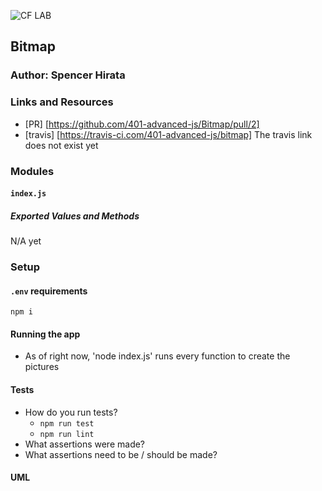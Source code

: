 ![CF](http://i.imgur.com/7v5ASc8.png) LAB

## Bitmap
### Author: Spencer Hirata
### Links and Resources
* [PR] [https://github.com/401-advanced-js/Bitmap/pull/2]
* [travis] [https://travis-ci.com/401-advanced-js/bitmap]
The travis link does not exist yet
### Modules
#### `index.js`
##### Exported Values and Methods
N/A yet

### Setup
#### `.env` requirements
`npm i`

#### Running the app
* As of right now, 'node index.js' runs every function to create the pictures
  
#### Tests
* How do you run tests?
  * `npm run test`
  * `npm run lint`
* What assertions were made?
* What assertions need to be / should be made?
#### UML
